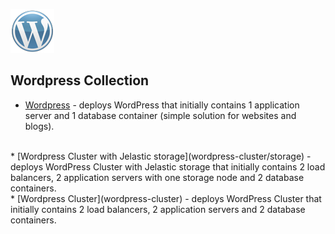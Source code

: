 [![Wordpress](images/wp.png)](../../../wordpress)
## Wordpress Collection

* [Wordpress](wordpress) - deploys WordPress that initially contains 1 application server and 1 database container (simple solution for websites and blogs).<br />
<br />
* [Wordpress Cluster with Jelastic storage](wordpress-cluster/storage) - deploys WordPress Cluster with Jelastic storage that initially contains 2 load balancers, 2 application servers with one storage node and 2 database containers. 
<br />
* [Wordpress Cluster](wordpress-cluster) - deploys WordPress Cluster that initially contains 2 load balancers, 2 application servers and 2 database containers. 
<br />

